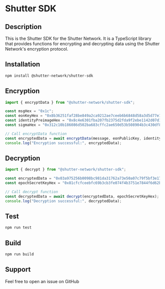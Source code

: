 # Shutter SDK

## Description

This is the Shutter SDK for the Shutter Network. It is a TypeScript library that provides functions for encrypting and decrypting data using the Shutter Network's encryption protocol.

## Installation

```bash
npm install @shutter-network/shutter-sdk
```

## Encryption

```ts
import { encryptData } from "@shutter-network/shutter-sdk";

const msgHex = "0x1c";
const eonKeyHex = "0x8b36251faf28be849a2ca9212ae7ceeb6b6848d58a3d5d77e1629c9d7ebdee3dad594c6af6b66e7a6e4b27e54778b8fd1491868c2938c93285be79168c0210d632a2a553f6b03940dd08312d32ea718e0f8c4488f39e6f34e27add4506631ddb";
const identityPreimageHex = "0x8c4e6301fba207fb2375d2fda9f2ebe1142d07d1954d871e2d71b3d93534380793b99fb184f7526012a49ac1a22300fac22dc1d7";
const sigmaHex = "0x312c10b186086d502ba683cffc2ae650d53b508904b3c430df8e7d5aa336c0f5";

// Call encryptData function
const encryptedData = await encryptData(message, eonPublicKey, identityPreimageHex, sigma);
console.log("Encryption successful:", encryptedData);
``` 

## Decryption

```ts
import { decrypt } from "@shutter-network/shutter-sdk";

const encryptedData = "0x03a975256b0098bc981da31762a73e50a07c79f5bf3e17c44121b9567033cedaf9e203f0300b709dec3458a88baa18963c0e503f437bff7adb31231941585ea1bb14e8ce98c7dc1471666e4b07c592cbeda30acc22f23dcb84d58d41848e72af0804d348d5c5cb65a52dc3b697ea4caae9679b97e395a30807f9657ebc85bbf2fcadaa9a458a86bffb78dde89f7626a26eb84f4781d3b6759c06629ea321a8b757"
const epochSecretKeyHex = "0x81cfcfceebfc69b3cb3fe074f4b3751e7844f6d62b3040563ccb3a2430110f259d109519c73682735f4c02651492c740"

// Call decrypt function
const decryptedData = await decrypt(encryptedData, epochSecretKeyHex);
console.log("Decryption successful:", decryptedData);
```

## Test

```bash
npm run test
```

## Build

```bash
npm run build
```

## Support

Feel free to open an issue on GitHub
